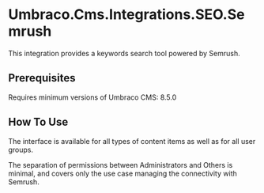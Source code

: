 # Umbraco.Cms.Integrations.SEO.Semrush

This integration provides a keywords search tool powered by Semrush.

## Prerequisites

Requires minimum versions of Umbraco CMS: 8.5.0

## How To Use

The interface is available for all types of content items as well as for all user groups.

The separation of permissions between Administrators and Others is minimal, and covers only the use case managing the connectivity with Semrush.



